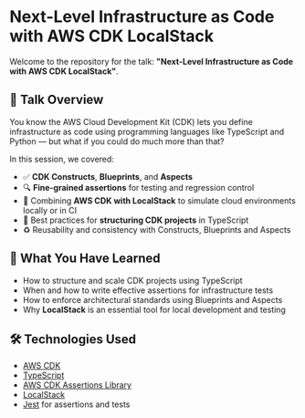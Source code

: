 # Next-Level Infrastructure as Code with AWS CDK LocalStack

Welcome to the repository for the talk: **"Next-Level Infrastructure as Code with AWS CDK LocalStack"**.

## 🎯 Talk Overview

You know the AWS Cloud Development Kit (CDK) lets you define infrastructure as code using programming languages like TypeScript and Python — but what if you could do much more than that?

In this session, we covered:

- ✅ **CDK Constructs**, **Blueprints**, and **Aspects**
- 🔍 **Fine-grained assertions** for testing and regression control
- 🧪 Combining **AWS CDK with LocalStack** to simulate cloud environments locally or in CI
- 🧱 Best practices for **structuring CDK projects** in TypeScript
- ♻️ Reusability and consistency with Constructs, Blueprints and Aspects

## 📂 What You Have Learned

- How to structure and scale CDK projects using TypeScript
- When and how to write effective assertions for infrastructure tests
- How to enforce architectural standards using Blueprints and Aspects
- Why **LocalStack** is an essential tool for local development and testing

## 🛠️ Technologies Used

- [AWS CDK](https://aws.amazon.com/cdk/)
- [TypeScript](https://www.typescriptlang.org/)
- [AWS CDK Assertions Library](https://docs.aws.amazon.com/cdk/api/v2/docs/aws-cdk-lib.assertions-readme.html)
- [LocalStack](https://localstack.cloud/)
- [Jest](https://jestjs.io/) for assertions and tests